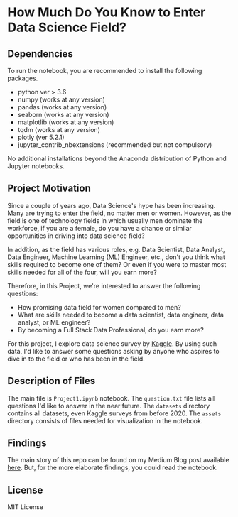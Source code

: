 # How Much Do You Know to Enter Data Science Field?

## Dependencies
To run the notebook, you are recommended to install the following packages.
- python ver > 3.6
- numpy (works at any version)
- pandas (works at any version)
- seaborn (works at any version)
- matplotlib (works at any version)
- tqdm (works at any version)
- plotly (ver 5.2.1)
- jupyter_contrib_nbextensions (recommended but not compulsory)
 
No additional installations beyond the Anaconda distribution of Python and Jupyter notebooks.

## Project Motivation
Since a couple of years ago, Data Science's hype has been increasing. Many are trying to enter the field, no matter men or women. However, as the field is one of technology fields in which usually men dominate the workforce, if you are a female, do you have a chance or similar opportunities in driving into data science field?

In addition, as the field has various roles, e.g. Data Scientist, Data Analyst, Data Engineer, Machine Learning (ML) Engineer, etc., don't you think what skills required to become one of them? Or even if you were to master most skills needed for all of the four, will you earn more?

Therefore, in this Project, we're interested to answer the following questions:
- How promising data field for women compared to men?
- What are skills needed to become a data scientist, data engineer, data analyst, or ML engineer?
- By becoming a Full Stack Data Professional, do you earn more?

For this project, I explore data science survey by [Kaggle](https://www.kaggle.com/c/kaggle-survey-2020/overview). By using such data, I'd like to answer some questions asking by anyone who aspires to dive in to the field or who has been in the field.

## Description of Files
The main file is `Project1.ipynb` notebook. The `question.txt` file lists all questions I'd like to answer in the near future. The `datasets` directory contains all datasets, even Kaggle surveys from before 2020. The `assets` directory consists of files needed for visualization in the notebook.

## Findings
The main story of this repo can be found on my Medium Blog post available [here](https://utomorezadwi.medium.com/how-much-do-you-know-to-enter-data-science-field-1df95baec9da). But, for the more elaborate findings, you could read the notebook.

## License
MIT License